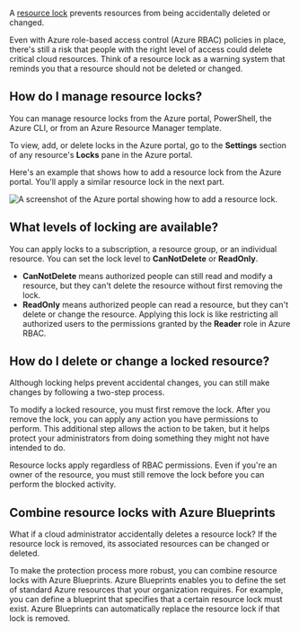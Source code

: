 A [resource lock](https://learn.microsoft.com/en-us/azure/azure-resource-manager/management/lock-resources) prevents resources from being accidentally deleted or changed.

Even with Azure role-based access control (Azure RBAC) policies in place, there's still a risk that people with the right level of access could delete critical cloud resources. Think of a resource lock as a warning system that reminds you that a resource should not be deleted or changed.

## How do I manage resource locks?

You can manage resource locks from the Azure portal, PowerShell, the Azure CLI, or from an Azure Resource Manager template.

To view, add, or delete locks in the Azure portal, go to the **Settings** section of any resource's **Locks** pane in the Azure portal.

Here's an example that shows how to add a resource lock from the Azure portal. You'll apply a similar resource lock in the next part.

![A screenshot of the Azure portal showing how to add a resource lock.](https://learn.microsoft.com/en-us/training/azure-fundamentals/build-cloud-governance-strategy-azure/media/7-portal-add-lock-ebc3d24c.png)

## What levels of locking are available?

You can apply locks to a subscription, a resource group, or an individual resource. You can set the lock level to **CanNotDelete** or **ReadOnly**.

- **CanNotDelete** means authorized people can still read and modify a resource, but they can't delete the resource without first removing the lock.
- **ReadOnly** means authorized people can read a resource, but they can't delete or change the resource. Applying this lock is like restricting all authorized users to the permissions granted by the **Reader** role in Azure RBAC.

## How do I delete or change a locked resource?

Although locking helps prevent accidental changes, you can still make changes by following a two-step process.

To modify a locked resource, you must first remove the lock. After you remove the lock, you can apply any action you have permissions to perform. This additional step allows the action to be taken, but it helps protect your administrators from doing something they might not have intended to do.

Resource locks apply regardless of RBAC permissions. Even if you're an owner of the resource, you must still remove the lock before you can perform the blocked activity.

## Combine resource locks with Azure Blueprints

What if a cloud administrator accidentally deletes a resource lock? If the resource lock is removed, its associated resources can be changed or deleted.

To make the protection process more robust, you can combine resource locks with Azure Blueprints. Azure Blueprints enables you to define the set of standard Azure resources that your organization requires. For example, you can define a blueprint that specifies that a certain resource lock must exist. Azure Blueprints can automatically replace the resource lock if that lock is removed.